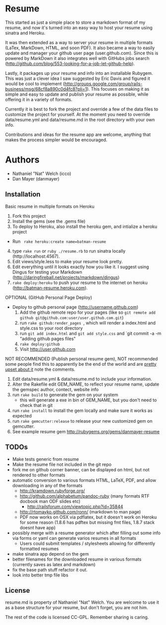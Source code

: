 # Resume

This started as just a simple place to store a markdown format of my resume,
and now it's turned into an easy way to host your resume using sinatra and
Heroku.

It was then extended as a way to server your resume in multiple formats (LaTex, MarkDown, HTML, and soon PDF).
It also became a way to easily update and manager your github user page (user.github.com). Since this is powered by
MarkDown it also integrates well with GitHubs jobs search (http://github.com/blog/553-looking-for-a-job-let-github-help).

Lastly, it packages up your resume and info into an installable Rubygem. This was just a clever idea I saw suggested by
 Eric Davis and figured it would be cool to implement (http://groups.google.com/group/rails-business/msg/68cf8a890c0d4fc8?pli=1).
This focuses on making it as simple and easy to update and publish your resume as possible, while offering it in a variety of formats.

Currently it is best to fork the project and override a few of the data files to customize the project for yourself.
At the moment you need to override data/resume.yml and data/resume.md in the root directory with your own info.

Contributions and ideas for the resume app are welcome, anything that makes the process simpler would be encouraged.

# Authors

* Nathaniel "Nat" Welch (icco)
* Dan Mayer (danmayer)

## Installation

Basic resume in multiple formats on Heroku

1. Fork this project
2. Install the gems (see the .gems file)
3. To deploy to Heroku, also install the heroku gem, and intialize a heroku project
  * Run ` rake heroku:create name=batman-resume`
4. type `rake run` or `ruby ./resume.rb` to run sinatra locally (http://localhost:4567).
5. Edit views/style.less to make your resume look pretty.
6. Edit everything until it looks exactly how you like it. I suggest using Dingus for testing your Markdown (http://daringfireball.net/projects/markdown/dingus)
7. `rake deploy:heroku` to push your resume to the internet on heroku (http://batman-resume.heroku.com).

OPTIONAL (GitHub Personal Page Deploy)

* Deploy to github personal page (http://username.github.com)
  1. Add the github remote repo for your pages (like so `git remote add github git@github.com:user/user.github.com.git`)
  2. run `rake github:render_pages `, which will render a index.html and style.css to your root directory
  3. run `git add index.html` and `git add style.css` and `git commit -a -m "adding github pages files"
  4. `rake deploy:github`
  5. Visit http://user.github.com

NOT RECOMMENDED (Publish personal resume gem), NOT recommended some people find this to apparently be the end of the world and are [pretty upset about it](http://www.mayerdan.com/2010/05/introducing_ruby_resume_a_proj.php) note the comments.

1. Edit data/resume.yml & data/resume.md to include your information.
2. Alter the Rakefile edit GEM_NAME, to reflect your resume name, update the gemspec author, contect, website info
3. run `rake build` to generate the gem on your system
   * this will generate a exe in bin of GEM_NAME, but you don't need to check that in git
4. run `rake install` to install the gem locally and make sure it works as expected
5. run `rake gemcutter:release` to release your new customized gem on gemcutter.
6. See example resume gem http://rubygems.org/gems/danmayer-resume

## TODOs

* Make tests generic from resume
* Make the resume file not included in the git repo
* fork me on github corner banner, can be displayed on html, but not rendered to other formats
* automatic conversion to various formats HTML, LaTeX, PDF, and allow downloading in any of the formats
  * http://kramdown.rubyforge.org/
  * http://github.com/alphabetum/pandoc-ruby (many formats RTF docbook man ODF slides etc)
    * http://railsforum.com/viewtopic.php?id=35844
  * http://rtomayko.github.com/ronn/ (markdown to man page)
  * PDF now works on OSX via pdflatex, but it doesn't work on Heroku for some reason (1.8.6 has pdftex but missing fmt files, 1.8.7 stack doesnt have app)
* possibly merge with a resume generator which after filling out some info via forms or yaml can generate varios resumes in all formats
  * Users could submit templates / stylesheets allowing for differently formatted resumes
* make sinatra app depend on the gem
* better filenames for the downloaded resume in various formats (currently saves as latex and markdown)
* fix the base path stuff refactor it out.
* look into better tmp file libs


## License

resume.md is property of Nathaniel "Nat" Welch. You are welcome to use it as a
base structure for your resume, but don't forget, you are not him.

The rest of the code is licensed CC-GPL. Remember sharing is caring.
